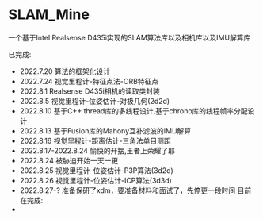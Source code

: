 # SLAM_Mine
一个基于Intel Realsense D435i实现的SLAM算法库以及相机库以及IMU解算库

已完成: 
- 2022.7.20 算法的框架化设计
- 2022.7.24 视觉里程计-特征点法-ORB特征点
- 2022.8.1 Realsense D435i相机的读取类封装
- 2022.8.5 视觉里程计-位姿估计-对极几何(2d2d)
- 2022.8.10 基于C++ thread库的多线程设计,基于chrono库的线程帧率分配设计
- 2022.8.13 基于Fusion库的Mahony互补滤波的IMU解算
- 2022.8.16 视觉里程计-距离估计-三角法单目测距
- 2022.8.17-2022.8.24 愉快的开摆,王者上荣耀了耶
- 2022.8.24 被胁迫开始一天一更
- 2022.8.25 视觉里程计-位姿估计-P3P算法(3d2d)
- 2022.8.26 视觉里程计-位姿估计-ICP算法(3d3d)
- 2022.8.27-? 准备保研了xdm，要准备材料和面试了，先停更一段时间
目前在完成:
- 
